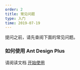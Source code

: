 ```yaml
---
order: 2
title: 常见问题
type: 入门
time: 2019-07-19
---
```


提问之前，请先查阅下面的常见问题。

### 如何使用 Ant Design Plus

请阅读文档 [开始使用](/docs/getting-started)
